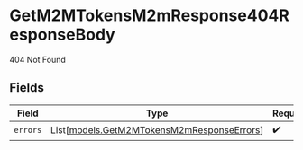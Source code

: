 # GetM2MTokensM2mResponse404ResponseBody

404 Not Found


## Fields

| Field                                                                                    | Type                                                                                     | Required                                                                                 | Description                                                                              |
| ---------------------------------------------------------------------------------------- | ---------------------------------------------------------------------------------------- | ---------------------------------------------------------------------------------------- | ---------------------------------------------------------------------------------------- |
| `errors`                                                                                 | List[[models.GetM2MTokensM2mResponseErrors](../models/getm2mtokensm2mresponseerrors.md)] | :heavy_check_mark:                                                                       | N/A                                                                                      |